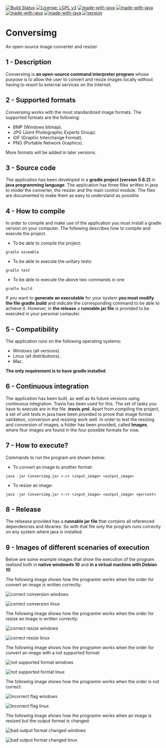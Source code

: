 [![Build Status](https://travis-ci.org/ZgzInfinity/Conversimg.svg?branch=master)](https://travis-ci.org/ZgzInfinity/Conversimg)
[![License: LGPL v3](https://img.shields.io/badge/License-LGPL%20v3-blue.svg)](https://www.gnu.org/licenses/lgpl-3.0)
[![made-with-java](https://img.shields.io/badge/Made%20with-java-e01250.svg)](https://www.java.com/es/download/)
[![made-with-java](https://img.shields.io/badge/Windows%20-compatible-1df31a.svg)](https://www.java.com/es/download/)
[![made-with-java](https://img.shields.io/badge/Mac%20-compatible-1df31a.svg)](https://www.java.com/es/download/)
[![made-with-java](https://img.shields.io/badge/Linux%20-compatible-1df31a.svg)](https://www.java.com/es/download/)
[![version](https://img.shields.io/badge/Version%20-Conversimg_1.0-FF0000.svg)](https://www.java.com/es/download/)



# Conversimg
An open-source image converter and resizer


## 1 - Description

Conversimg is **an open-source command interpreter program** whose purpose is to allow the user to convert and resize images 
locally without having to resort to external services on the Internet.


## 2 - Supported formats

Conversimg works with the most standardized image formats. The supported formats are the following:

* BMP (Windows bitmap).
* JPG (Joint Photographic Experts Group).
* GIF (Graphic Interchange Format).
* PNG (Portable Network Graphics).

More formats will be added in later versions.


## 3 - Source code

The application has been developed in a **gradle project (version 5.6.2)** in **java programming language**. The application has
three files written in java to model the converter, the resizer and the main control module. The files are documented to make 
them as easy to understand as possible.


## 4 - How to compile

In order to compile and make use of the application you must install a gradle version on your computer. The following describes 
how to compile and execute the project.

* To be able to compile the project:

```
gradle assemble
```

* To be able to execute the unitary tests:

```
gradle test
```

* To be able to execute the above two commands in one

```
gradle build
```

If you want to **generate an executable** for your system **you must modify the file gradle.build** and indicate the
corresponding command to be able to achieve it. However, in **the release** a **runnable jar file** is provided to
be executed in your personal computer.


## 5 - Compatibility 

The application runs on the following operating systems:

* Windows (all versions).
* Linux (all distributions).
* Mac.

**The only requirement is to have gradle installed**.


## 6 - Continuous integration

The application has been built, as well as its future versions using continuous integration. Travis has been used for this. The
set of tasks you have to execute are in the file **.travis.yml**. Apart from compiling the project, a set of unit tests in java
have been provided to prove that image format validation, conversion and resizing work well. In order to test the resizing and 
conversion of images, a folder has been provided, called **Images**, where four images are found in the four possible formats
for now.

## 7 - How to execute?

Commands to run the program are shown below:

* To convert an image to another format:

```
java -jar Conversimg.jar <-c> <input_image> <output_image> 

```

* To resize an image:

```
java -jar Conversimg.jar <-r> <input_image> <output_image> <percent>
```

## 8 - Release

The relsease provided has a **runnable jar file** that contains all referenced dependencies and libraries. So with that file
only the program runs correctly on any system where java is installed.


## 9 - Images of different scenaries of execution

Below are some example images that show the execution of the program realised both in **native windowds 10** and **in a virtual
machine with Debian 10**.


The following image shows how the programm works when the order for convert an image is written correctly:  


![correct conversion windows](https://i.ibb.co/T8Fvnfb/1.jpg)


![correct conversion linux](https://i.ibb.co/tbmcX4T/4.jpg)  



  
The following image shows how the programm works when the order for resize an image is written correctly:

![correct resize windows](https://i.ibb.co/dD9mv7z/2.jpg)


![correct resize linux](https://i.ibb.co/ynfxfGR/5.jpg)


The following image shows how the programm works when the order for convert an image with a not supported format:

![not supported format windows](https://i.ibb.co/mb9QHTw/3.jpg)


![not supported format linux](https://i.ibb.co/qCHMPz9/2.jpg)



The following image shows how the programm works when the order is not correct:

![Incorrect flag windows](https://i.ibb.co/t2zf566/3.jpg)


![Incorrect flag linux](https://i.ibb.co/vX8LDqv/0.jpg)



The following image shows how the programm works when an image is resized but the output format is changed:

![bad output format changed windows](https://i.ibb.co/d2fQSbJ/0.jpg)


![bad output format changed linux](https://i.ibb.co/SdTcJNc/0.jpg)









